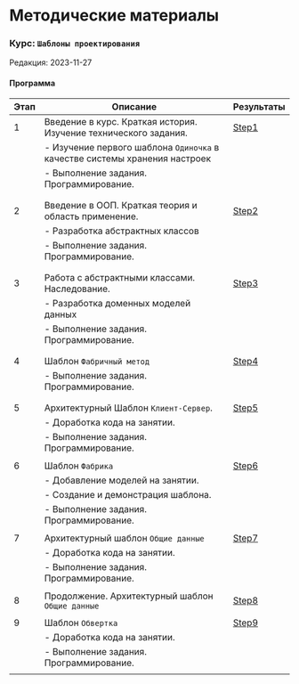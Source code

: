# Методические материалы
### Курс: `Шаблоны проектирования`
Редакция: 2023-11-27

#### Программа
| Этап      |   Описание                                                   | Результаты                     |
|-----------|--------------------------------------------------------------|--------------------------------|
| 1         | Введение в курс. Краткая история. Изучение технического задания. | [Step1](./Step1)           |
|           |  - Изучение первого шаблона `Одиночка`  в качестве системы хранения настроек |                |
|           |  - Выполнение задания. Программирование.                     |                                |
|           |                                                              |                                |
| | | |
| 2         | Введение в ООП. Краткая  теория и область применение.        | [Step2](./Step2)               |
|           |  - Разработка абстрактных классов                            |                                |
|           |  - Выполнение задания. Программирование.                     |                                |
|           |                                                              |                                |
| | | | 
| 3         | Работа с абстрактными классами. Наследование.                | [Step3](./Step3)               |
|           |  - Разработка доменных моделей данных                        |                                |
|           |  - Выполнение задания. Программирование.                     |                                |
|           |                                                              |                                |
| | | | 
| 4         | Шаблон `Фабричный метод`                                     | [Step4](./Step4)               |
|           |  - Выполнение задания. Программирование.                     |                                |
|           |                                                              |                                |
| | | | 
| 5         | Архитектурный Шаблон `Клиент-Сервер`.                        | [Step5](./Step5)               |
|           |  - Доработка кода на занятии.                                |                                |
|           |  - Выполнение задания. Программирование.                     |                                | 
|           |                                                              |                                | 
| 6         | Шаблон `Фабрика`                                             | [Step6](./Step6)               |
|           |  - Добавление моделей на занятии.                            |                                |
|           |  - Создание и  демонстрация шаблона.                         |                                |
|           |  - Выполнение задания. Программирование.                     |                                |
| | | |
| 7         | Архитектурный шаблон `Общие данные`                          | [Step7](./Step7)               |
|           |  - Доработка кода на занятии.                                |                                |
|           |  - Выполнение задания. Программирование.                     |                                |
| | | | 
| 8         | Продолжение. Архитектурный шаблон `Общие данные`             | [Step8](./Step8)               |
| | | | 
|  9        | Шаблон `Обвертка`                                           | [Step9](./Step9)               |
|           |  - Доработка кода на занятии.                               |                                |
|           |  - Выполнение задания. Программирование.                     |                               |
| |  | |

              


              
 



